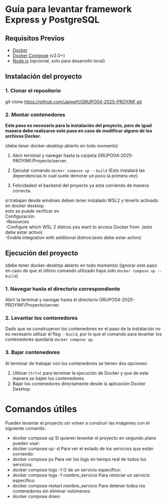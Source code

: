 # Guía para levantar framework Express y PostgreSQL
## Requisitos Previos

- [Docker](https://docs.docker.com/get-docker/)
- [Docker Compose](https://docs.docker.com/compose/install/) (v2.0+)
- [Node.js](https://nodejs.org/) (opcional, solo para desarrollo local)

## Instalación del proyecto

### 1. Clonar el repositorio
git clone https://github.com/JaimeYi/GRUPO04-2025-PROYINF.git

### 2. Montar contenedores
**Este paso es necesario para la instalación del proyecto, pero de igual manera debe realizarse este paso en caso de modificar alguno de los archivos Docker.**

(debe tener docker-desktop abierto en todo momento)

1. Abrir terminal y navegar hasta la carpeta GRUPO04-2025-PROYINF/Proyecto/server.

2. Ejecutar comando `docker compose up --build` (Esto instalará las dependencias lo cual suele demorar un poco la primera vez).

3. Felicidades! el backend del proyecto ya esta corriendo de manera correcta.

si trabajan desde windows deben tener instalado WSL2 y tenerlo activado en docker desktop  
esto se puede verificar en  
Configuración   
-Resources  
  -Configure which WSL 2 distros you want to access Docker from. (esto debe estar activo)  
  -Enable integration with additional distros:(esto debe estar activo)  

## Ejecución del proyecto
(debe tener docker-desktop abierto en todo momento)
(ignorar este paso en caso de que el último comando utilizado haya sido `docker compose up --build`)

### 1. Navegar hasta el directorio correspondiente
Abrir la terminal y navegar hasta el directorio GRUPO04-2025-PROYINF/Proyecto/server.

### 2. Levantar los contenedores
Dado que se construyeron los contenedores en el paso de la instalación no es necesario utilizar el flag `--build`, por lo que el comando para levantar los contenedores quedaria `docker compose up`.

### 3. Bajar contenedores
Al terminar de trabajar con los contenedores se tienen dos opciones:

1. Utilizar `Ctrl+C` para terminar la ejecución de Docker y que de esta manera se bajen los contenedores.
2. Bajar los contenedores directamente desde la aplicación Docker Desktop.

# Comandos útiles 

Pueden levantar el proyecto sin volver a construir las imágenes con el siguiente comando:
  - docker compose up
Si quieren levantar el proyecto en segundo plano pueden usar:
  - docker compose up -d
Para ver el estado de los servicios que están corriendo:
  - docker compose ps
Para ver los logs en tiempo real de todos los servicios:
  - docker compose logs -f
O de un servicio específico:
  - docker compose logs -f nombre_servicio
Para reiniciar un servicio específico:
  - docker compose restart nombre_servicio
Para detener todos los contenedores sin eliminar volúmenes:
  - docker compose down



